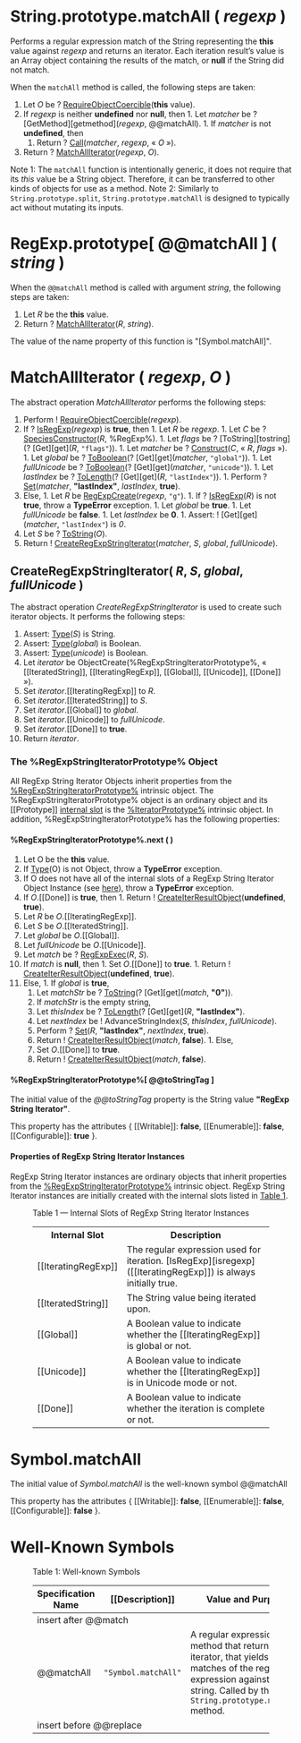 # String.prototype.matchAll ( *regexp* )</h1>

Performs a regular expression match of the String representing the **this** value against *regexp* and returns an iterator. Each iteration result’s value is an Array object containing the results of the match, or **null** if the String did not match.

When the `matchAll` method is called, the following steps are taken:
  1. Let *O* be ? [RequireObjectCoercible][require-object-coercible](**this** value).
  1. If *regexp* is neither **undefined** nor **null**, then
    1. Let *matcher* be ? [GetMethod][getmethod](*regexp*, @@matchAll).
    1. If *matcher* is not **undefined**, then
      1. Return ? [Call](call)(*matcher*, *regexp*, &laquo; *O* &raquo;).
  1. Return ? [MatchAllIterator](#matchalliterator)(*regexp*, *O*).

Note 1: The `matchAll` function is intentionally generic, it does not require that its *this* value be a String object. Therefore, it can be transferred to other kinds of objects for use as a method.
Note 2: Similarly to `String.prototype.split`, `String.prototype.matchAll` is designed to typically act without mutating its inputs.

# RegExp.prototype[ @@matchAll ] ( *string* )

When the `@@matchAll` method is called with argument *string*, the following steps are taken:
  1. Let *R* be the **this** value.
  1. Return ? [MatchAllIterator](#matchalliterator)(*R*, *string*).

The value of the name property of this function is "[Symbol.matchAll]".

# MatchAllIterator ( *regexp*, *O* )

The abstract operation *MatchAllIterator* performs the following steps:
  1. Perform ! [RequireObjectCoercible][require-object-coercible](*regexp*).
  1. If ? [IsRegExp][isregexp](*regexp*) is **true**, then
    1. Let *R* be *regexp*.
    1. Let *C* be ? [SpeciesConstructor][species-constructor](*R*, %RegExp%).
    1. Let *flags* be ? [ToString][tostring](? [Get][get](*R*, `"flags"`)).
    1. Let *matcher* be ? [Construct][construct](*C*, « *R*, *flags* »).
    1. Let *global* be ? [ToBoolean][to-boolean](? [Get][get](*matcher*, `"global"`)).
    1. Let *fullUnicode* be ? [ToBoolean][to-boolean](? [Get][get](*matcher*, `"unicode"`)).
    1. Let *lastIndex* be ? [ToLength][tolength](? [Get][get](*R*, `"lastIndex"`)).
    1. Perform ? [Set][set](*matcher*, **"lastIndex"**, *lastIndex*, **true**).
  1. Else,
    1. Let *R* be [RegExpCreate][regexp-create](*regexp*, `"g"`).
    1. If ? [IsRegExp][isregexp](*R*) is not **true**, throw a **TypeError** exception.
    1. Let *global* be **true**.
    1. Let *fullUnicode* be **false**.
    1. Let *lastIndex* be **0**.
    1. Assert: ! [Get][get](*matcher*, `"lastIndex"`) is *0*.
  1. Let *S* be ? [ToString][to-string](*O*).
  1. Return ! [CreateRegExpStringIterator](#createregexpstringiterator-abstract-operation)(*matcher*, *S*, *global*, *fullUnicode*).

## CreateRegExpStringIterator( *R*, *S*, *global*, *fullUnicode* )

The abstract operation *CreateRegExpStringIterator* is used to create such iterator objects. It performs the following steps:
  1. Assert: [Type][type](*S*) is String.
  1. Assert: [Type][type](*global*) is Boolean.
  1. Assert: [Type][type](*unicode*) is Boolean.
  1. Let *iterator* be ObjectCreate(<emu-xref href="#%RegExpStringIteratorPrototype%">%RegExpStringIteratorPrototype%</emu-xref>, « [[IteratedString]], [[IteratingRegExp]], [[Global]], [[Unicode]], [[Done]] »).
  1. Set *iterator*.[[IteratingRegExp]] to *R*.
  1. Set *iterator*.[[IteratedString]] to *S*.
  1. Set *iterator*.[[Global]] to *global*.
  1. Set *iterator*.[[Unicode]] to *fullUnicode*.
  1. Set *iterator*.[[Done]] to **true**.
  1. Return *iterator*.

### The %RegExpStringIteratorPrototype% Object

All RegExp String Iterator Objects inherit properties from the [%RegExpStringIteratorPrototype%](#the-regexpstringiteratorprototype-object) intrinsic object. The %RegExpStringIteratorPrototype% object is an ordinary object and its [[Prototype]] [internal slot][internal-slot] is the [%IteratorPrototype%][iterator-prototype] intrinsic object</a>. In addition, %RegExpStringIteratorPrototype% has the following properties:

#### %RegExpStringIteratorPrototype%.next ( )
  1. Let O be the **this** value.
  1. If [Type][type](O) is not Object, throw a **TypeError** exception.
  1. If O does not have all of the internal slots of a RegExp String Iterator Object Instance (see [here](#PropertiesOfRegExpStringIteratorInstances)), throw a **TypeError** exception.
  1. If *O*.[[Done]] is **true**, then
    1. Return ! [CreateIterResultObject][create-iter-result-object](**undefined**, **true**).
  1. Let *R* be *O*.[[IteratingRegExp]].
  1. Let *S* be *O*.[[IteratedString]].
  1. Let *global* be *O*.[[Global]].
  1. Let *fullUnicode* be *O*.[[Unicode]].
  1. Let *match* be ? [RegExpExec][regexp-exec](*R*, *S*).
  1. If *match* is **null**, then
    1. Set *O*.[[Done]] to **true**.
    1. Return ! [CreateIterResultObject][create-iter-result-object](**undefined**, **true**).
  1. Else,
    1. If *global* is **true**,
      1. Let *matchStr* be ? [ToString][to-string](? [Get][get](*match*, **"0"**)).
      1. If *matchStr* is the empty string,
        1. Let *thisIndex* be ? [ToLength][tolength](? [Get][get](*R*, **"lastIndex"**).
        1. Let *nextIndex* be ! AdvanceStringIndex(*S*, *thisIndex*, *fullUnicode*).
        1. Perform ? [Set][set](*R*, **"lastIndex"**, *nextIndex*, **true**).
      1. Return ! [CreateIterResultObject][create-iter-result-object](*match*, **false**).
    1. Else,
      1. Set *O*.[[Done]] to **true**.
      1. Return ! [CreateIterResultObject][create-iter-result-object](_match_, **false**).

#### %RegExpStringIteratorPrototype%[ @@toStringTag ]

The initial value of the _@@toStringTag_ property is the String value **"RegExp String Iterator"**.</p>
This property has the attributes { [[Writable]]: **false**, [[Enumerable]]: **false**, [[Configurable]]: **true** }.</p>

#### Properties of RegExp String Iterator Instances</h1>

RegExp String Iterator instances are ordinary objects that inherit properties from the [%RegExpStringIteratorPrototype%](#%RegExpStringIteratorPrototype%) intrinsic object. RegExp String Iterator instances are initially created with the internal slots listed in <a href="#table-1">Table 1</a>.</p>

<figure>
  <figcaption><span id="table-1">Table 1</span> — Internal Slots of RegExp String Iterator Instances</figcaption>
  <table class="real-table">
    <tbody>
      <tr>
        <th>Internal Slot</th>
        <th>Description</th>
      </tr>
      <tr>
        <td>[[IteratingRegExp]]</td>
        <td>The regular expression used for iteration. [IsRegExp][isregexp]([[IteratingRegExp]]) is always initially true.</td>
      </tr>
      <tr>
        <td>[[IteratedString]]</td>
        <td>The String value being iterated upon.</td>
      </tr>
      <tr>
        <td>[[Global]]</td>
        <td>A Boolean value to indicate whether the [[IteratingRegExp]] is global or not.</td>
      </tr>
      <tr>
        <td>[[Unicode]]</td>
        <td>A Boolean value to indicate whether the [[IteratingRegExp]] is in Unicode mode or not.</td>
      </tr>
      <tr>
        <td>[[Done]]</td>
        <td>A Boolean value to indicate whether the iteration is complete or not.</td>
      </tr>
    </tbody>
  </table>
</figure>

# Symbol.matchAll

The initial value of *Symbol.matchAll* is the well-known symbol @@matchAll

This property has the attributes { [[Writable]]: **false**, [[Enumerable]]: **false**, [[Configurable]]: **false** }.

# Well-Known Symbols

<figure>
  <figcaption>Table 1: Well-known Symbols</figcaption>
  <table>
    <thead>
      <tr>
        <th>Specification Name</th>
        <th>[[Description]]</th>
        <th>Value and Purpose</th>
      </tr>
    </thead>
    <tbody>
      <tr>
        <td colspan="3">insert after @@match</td>
      </tr>
      <tr>
        <td>@@matchAll</td>
        <td><code>"Symbol.matchAll"</code></td>
        <td>A regular expression method that returns an iterator, that yields matches of the regular expression against a string. Called by the <code>String.prototype.matchAll</code> method.</td>
      </tr>
      <tr>
        <td colspan="3">insert before @@replace</td>
      </tr>
    </tbody>
  </table>
</figure>

[to-string]: https://tc39.github.io/ecma262/#sec-tostring
[regexp-create]: https://tc39.github.io/ecma262/#sec-regexpcreate
[regexp-exec]: https://tc39.github.io/ecma262/#sec-regexpexec
[require-object-coercible]: https://tc39.github.io/ecma262/#sec-requireobjectcoercible
[internal-slot]: https://tc39.github.io/ecma262/#sec-object-internal-methods-and-internal-slots
[type]: https://tc39.github.io/ecma262/#sec-ecmascript-data-types-and-values
[iterator-prototype]: https://tc39.github.io/ecma262/#sec-%iteratorprototype%-object
[create-iter-result-object]: https://tc39.github.io/ecma262/#sec-createiterresultobject
[isregexp]: https://tc39.github.io/ecma262/#sec-isregexp
[object-create]: https://tc39.github.io/ecma262/#sec-objectcreate
[call]: https://tc39.github.io/ecma262/#sec-call
[species-constructor]: https://tc39.github.io/ecma262/#sec-speciesconstructor
[construct]: https://tc39.github.io/ecma262/#sec-construct
[tolength]: https://tc39.github.io/ecma262/#sec-tolength
[set]: https://tc39.github.io/ecma262/#sec-set-o-p-v-throw
[to-boolean]: https://tc39.github.io/ecma262/#sec-toboolean
